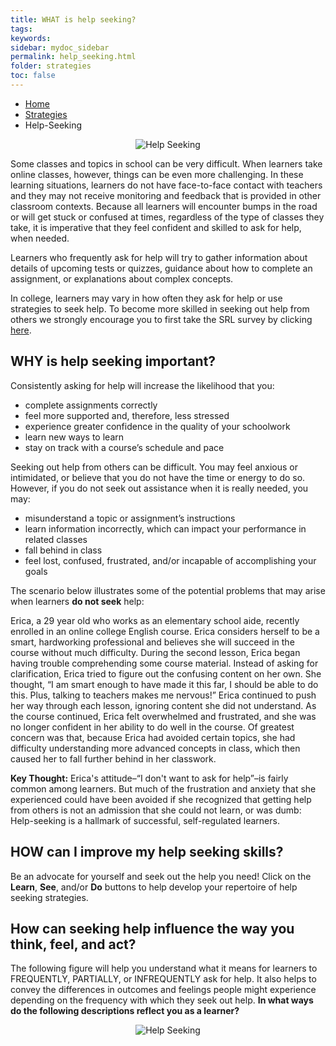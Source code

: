 ```yaml
---
title: WHAT is help seeking?
tags: 
keywords: 
sidebar: mydoc_sidebar
permalink: help_seeking.html
folder: strategies
toc: false
---
```


<ul class="breadcrumb">
    <li><a href="index.html">Home</a></li>
    <li><a href="strategies.html">Strategies</a></li>
    <li class="active">Help-Seeking</li>
</ul>


<center><img src='images/LSHelpSeeking.JPG' alt='Help Seeking' /></center>

Some classes and topics in school can be very difficult. When learners take online classes, however, things can be even more challenging. In these learning situations, learners do not have face-to-face contact with teachers and they may not receive monitoring and feedback that is provided in other classroom contexts. Because all learners will encounter bumps in the road or will get stuck or confused at times, regardless of the type of classes they take, it is imperative that they feel confident and skilled to ask for help, when needed.

Learners who frequently ask for help will try to gather information about details of upcoming tests or quizzes, guidance about how to complete an assignment, or explanations about complex concepts.

In college, learners may vary in how often they ask for help or use strategies to seek help. To become more skilled in seeking out help from others we strongly encourage you to first take the SRL survey by clicking <a href="https://demo.daacs.net/">here</a>.

## WHY is help seeking important?
Consistently asking for help will increase the likelihood that you:

* complete assignments correctly
* feel more supported and, therefore, less stressed
* experience greater confidence in the quality of your schoolwork
* learn new ways to learn
* stay on track with a course’s schedule and pace

Seeking out help from others can be difficult. You may feel anxious or intimidated, or believe that you do not have the time or energy to do so. However, if you do not seek out assistance when it is really needed, you may:

* misunderstand a topic or assignment’s instructions
* learn information incorrectly, which can impact your performance in related classes
* fall behind in class
* feel lost, confused, frustrated, and/or incapable of accomplishing your goals

The scenario below illustrates some of the potential problems that may arise when learners **do not seek** help:

<div markdown="span" class="alert alert-success" role="alert"><i class="fa fa-exclamation-circle"></i>
Erica, a 29 year old who works as an elementary school aide, recently enrolled in an online college English course. Erica considers herself to be a smart, hardworking professional and believes she will succeed in the course without much difficulty. During the second lesson, Erica began having trouble comprehending some course material. Instead of asking for clarification, Erica tried to figure out the confusing content on her own. She thought, “I am smart enough to have made it this far, I should be able to do this. Plus, talking to teachers makes me nervous!” Erica continued to push her way through each lesson, ignoring content she did not understand. As the course continued, Erica felt overwhelmed and frustrated, and she was no longer confident in her ability to do well in the course. Of greatest concern was that, because Erica had avoided certain topics, she had difficulty understanding more advanced concepts in class, which then caused her to fall further behind in her classwork. 
</div>

**Key Thought:** Erica's attitude–“I don't want to ask for help”–is fairly common among learners. But much of the frustration and anxiety that she experienced could have been avoided if she recognized that getting help from others is not an admission that she could not learn, or was dumb: Help-seeking is a hallmark of successful, self-regulated learners.

## HOW can I improve my help seeking skills?
Be an advocate for yourself and seek out the help you need! Click on the **Learn**, **See**, and/or **Do** buttons to help develop your repertoire of help seeking strategies. 


## How can seeking help influence the way you think, feel, and act?
The following figure will help you understand what it means for learners to FREQUENTLY, PARTIALLY, or INFREQUENTLY ask for help. It also helps to convey the differences in outcomes and feelings people might experience depending on the frequency with which they seek out help. **In what ways do the following descriptions reflect you as a learner?**

<center><img src='images/LSHelpSeeking2.JPG' alt='Help Seeking' /></center>

